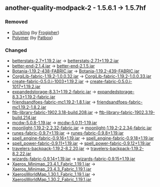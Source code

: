 ## another-quality-modpack-2 - 1.5.6.1 -> 1.5.7hf

### Removed

  * [Duckling](https://www.curseforge.com/minecraft/mc-mods/duckling) (by [Frogipher](https://www.curseforge.com/members/Frogipher/projects))
  * [Polymer](https://www.curseforge.com/minecraft/mc-mods/polymer) (by [Patbox](https://www.curseforge.com/members/Patbox/projects))

### Changed

  * [betterstats-2.7+1.19.2.jar](https://www.curseforge.com/minecraft/mc-mods/better-stats/files/4534007) -> [betterstats-2.7.1+1.19.2.jar](https://www.curseforge.com/minecraft/mc-mods/better-stats/files/4543291)
  * [better-end-2.1.4.jar](https://www.curseforge.com/minecraft/mc-mods/betterend/files/4393109) -> [better-end-2.1.5.jar](https://www.curseforge.com/minecraft/mc-mods/betterend/files/4539997)
  * [Botania-1.19.2-438-FABRIC.jar](https://www.curseforge.com/minecraft/mc-mods/botania-fabric/files/4415874) -> [Botania-1.19.2-439-FABRIC.jar](https://www.curseforge.com/minecraft/mc-mods/botania-fabric/files/4538172)
  * [CorgiLib-fabric-1.19.2-1.0.0.32.jar](https://www.curseforge.com/minecraft/mc-mods/corgilib/files/4416616) -> [CorgiLib-fabric-1.19.2-1.0.0.33.jar](https://www.curseforge.com/minecraft/mc-mods/corgilib/files/4541803)
  * [create-fabric-0.5.0.i-1003+1.19.2.jar](https://www.curseforge.com/minecraft/mc-mods/create-fabric/files/4507543) -> [create-fabric-0.5.0.i-1017+1.19.2.jar](https://www.curseforge.com/minecraft/mc-mods/create-fabric/files/4537370)
  * [expandedstorage-8.3.1+1.19.2-fabric.jar](https://www.curseforge.com/minecraft/mc-mods/expanded-storage/files/4533292) -> [expandedstorage-8.3.3+1.19.2-fabric.jar](https://www.curseforge.com/minecraft/mc-mods/expanded-storage/files/4541058)
  * [friendsandfoes-fabric-mc1.19.2-1.8.1.jar](https://www.curseforge.com/minecraft/mc-mods/friends-and-foes/files/4484562) -> [friendsandfoes-fabric-mc1.19.2-1.8.2.jar](https://www.curseforge.com/minecraft/mc-mods/friends-and-foes/files/4540911)
  * [ftb-library-fabric-1902.3.18-build.208.jar](https://www.curseforge.com/minecraft/mc-mods/ftb-library-fabric/files/4500547) -> [ftb-library-fabric-1902.3.19-build.214.jar](https://www.curseforge.com/minecraft/mc-mods/ftb-library-fabric/files/4541986)
  * [mcdw-5.0.8-1.19.jar](https://www.curseforge.com/minecraft/mc-mods/mcdw/files/4488912) -> [mcdw-5.0.11-1.19.jar](https://www.curseforge.com/minecraft/mc-mods/mcdw/files/4542707)
  * [moonlight-1.19.2-2.2.32-fabric.jar](https://www.curseforge.com/minecraft/mc-mods/selene/files/4535353) -> [moonlight-1.19.2-2.2.34-fabric.jar](https://www.curseforge.com/minecraft/mc-mods/selene/files/4545413)
  * [runes-fabric-0.9.7+1.19.jar](https://www.curseforge.com/minecraft/mc-mods/rune-crafting/files/4514193) -> [runes-fabric-0.9.8+1.19.jar](https://www.curseforge.com/minecraft/mc-mods/rune-crafting/files/4543585)
  * [spell_engine-fabric-0.9.16+1.19.jar](https://www.curseforge.com/minecraft/mc-mods/spell-engine/files/4514170) -> [spell_engine-fabric-0.9.18+1.19.jar](https://www.curseforge.com/minecraft/mc-mods/spell-engine/files/4545229)
  * [spell_power-fabric-0.9.11+1.19.jar](https://www.curseforge.com/minecraft/mc-mods/spell-power/files/4528076) -> [spell_power-fabric-0.9.12+1.19.jar](https://www.curseforge.com/minecraft/mc-mods/spell-power/files/4543602)
  * [travelers-backpack-1.19.2-8.2.20.jar](https://www.curseforge.com/minecraft/mc-mods/travelers-backpack-fabric/files/4533586) -> [travelers-backpack-1.19.2-8.2.22.jar](https://www.curseforge.com/minecraft/mc-mods/travelers-backpack-fabric/files/4539508)
  * [wizards-fabric-0.9.14+1.19.jar](https://www.curseforge.com/minecraft/mc-mods/wizards/files/4514246) -> [wizards-fabric-0.9.15+1.19.jar](https://www.curseforge.com/minecraft/mc-mods/wizards/files/4544648)
  * [Xaeros_Minimap_23.4.1_Fabric_1.19.1.jar](https://www.curseforge.com/minecraft/mc-mods/xaeros-minimap/files/4516843) -> [Xaeros_Minimap_23.4.3_Fabric_1.19.1.jar](https://www.curseforge.com/minecraft/mc-mods/xaeros-minimap/files/4538265)
  * [XaerosWorldMap_1.30.1_Fabric_1.19.1.jar](https://www.curseforge.com/minecraft/mc-mods/xaeros-world-map/files/4516863) -> [XaerosWorldMap_1.30.2_Fabric_1.19.1.jar](https://www.curseforge.com/minecraft/mc-mods/xaeros-world-map/files/4536624)

